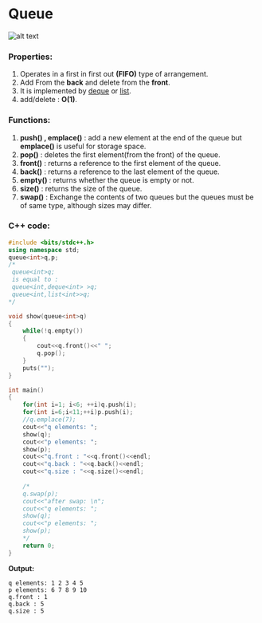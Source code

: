 # Queue

![alt text](https://www.google.com/url?sa=i&url=https%3A%2F%2Fwww.geeksforgeeks.org%2Fdifference-between-stack-and-queue-data-structures%2F&psig=AOvVaw3LKDtBPZqhrbF7Rv0Ak-jj&ust=1581293038744000&source=images&cd=vfe&ved=0CAIQjRxqFwoTCKio0vWVw-cCFQAAAAAdAAAAABAs)


### Properties:
1. Operates in a first in first out **(FIFO)** type of arrangement.
2. Add From the **back** and delete from the **front**.
3. It is implemented by [deque](https://github.com/ahmedmohamedsakr/Competitive-Programming/blob/mine/STL/Sequence%20Containers/Deque.md) or 
[list](https://github.com/ahmedmohamedsakr/Competitive-Programming/blob/mine/STL/Sequence%20Containers/List.md).
4. add/delete : **O(1)**.



### Functions:
1. **push() , emplace()** : add a new element at the end of the queue but **emplace()** is useful for storage space.
2. **pop()** : deletes the first element(from the front) of the queue.
3. **front()** :  returns a reference to the first element of the queue.
4. **back()** :  returns a reference to the last element of the queue.
5. **empty()** : returns whether the queue is empty or not.
6. **size()** : returns the size of the queue.
7. **swap()** : Exchange the contents of two queues but the queues must be of same type, although sizes may differ.

### C++ code:
```cpp
#include <bits/stdc++.h>
using namespace std;
queue<int>q,p;
/*
 queue<int>q;  
 is equal to :
 queue<int,deque<int> >q;
 queue<int,list<int>>q;
*/

void show(queue<int>q)
{
    while(!q.empty())
    {
        cout<<q.front()<<" ";
        q.pop();
    }
    puts("");
}

int main()
{
    for(int i=1; i<6; ++i)q.push(i);
    for(int i=6;i<11;++i)p.push(i);
    //q.emplace(7);
    cout<<"q elements: ";
    show(q);
    cout<<"p elements: ";
    show(p);
    cout<<"q.front : "<<q.front()<<endl;
    cout<<"q.back : "<<q.back()<<endl;
    cout<<"q.size : "<<q.size()<<endl;
    
    /*
    q.swap(p);
    cout<<"after swap: \n";
    cout<<"q elements: ";
    show(q);
    cout<<"p elements: ";
    show(p);
    */
    return 0;
}

```


**Output:**

```
q elements: 1 2 3 4 5
p elements: 6 7 8 9 10
q.front : 1
q.back : 5
q.size : 5
```

